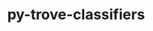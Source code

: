 ---
title: "py-trove-classifiers"
layout: cache
categories: [package, develop-2024-02-18]
meta: {"versions": ["2023.8.7"], "compilers": ["apple-clang@=15.0.0", "cce@=15.0.1", "gcc@=11.1.0", "gcc@=11.4.0", "gcc@=7.3.1", "gcc@=7.5.0", "gcc@=9.4.0", "oneapi@=2024.0.0"], "oss": ["amzn2", "rhel8", "ubuntu18.04", "ubuntu20.04", "ubuntu22.04", "ventura"], "platforms": ["darwin", "linux"], "targets": ["aarch64", "neoverse_n1", "neoverse_v1", "neoverse_v2", "ppc64le", "x86_64_v3", "zen4"], "stacks": ["aws-isc", "aws-isc-aarch64", "data-vis-sdk", "e4s", "e4s-cray-rhel", "e4s-neoverse-v2", "e4s-neoverse_v1", "e4s-oneapi", "e4s-power", "e4s-rocm-external", "ml-darwin-aarch64-mps", "ml-linux-x86_64-cpu", "ml-linux-x86_64-cuda", "ml-linux-x86_64-rocm", "radiuss", "root"], "num_specs": 23, "num_specs_by_stack": {"ml-darwin-aarch64-mps": 2, "root": 23, "aws-isc-aarch64": 2, "aws-isc": 1, "e4s-cray-rhel": 1, "radiuss": 1, "e4s-neoverse_v1": 2, "e4s-power": 2, "data-vis-sdk": 2, "e4s-rocm-external": 1, "e4s": 3, "e4s-neoverse-v2": 2, "ml-linux-x86_64-rocm": 3, "ml-linux-x86_64-cuda": 3, "ml-linux-x86_64-cpu": 3, "e4s-oneapi": 2}}
spec_details: [{"hash": "sdi32tv5fila5rcqnd6n6vvkyjkohjyz", "compiler": "apple-clang@=15.0.0", "versions": ["2023.8.7"], "os": "ventura", "platform": "darwin", "target": "aarch64", "variants": ["build_system=python_pip"], "stacks": ["ml-darwin-aarch64-mps", "root"], "size": "-", "tarball": "https://binaries.spack.io/develop-2024-02-18/build_cache/darwin-ventura-aarch64/apple-clang-15.0.0/py-trove-classifiers-2023.8.7/darwin-ventura-aarch64-apple-clang-15.0.0-py-trove-classifiers-2023.8.7-sdi32tv5fila5rcqnd6n6vvkyjkohjyz.spack"}, {"hash": "fcgpuvmpktvy7jk6z77z7rapoocullfo", "compiler": "apple-clang@=15.0.0", "versions": ["2023.8.7"], "os": "ventura", "platform": "darwin", "target": "aarch64", "variants": ["build_system=python_pip"], "stacks": ["ml-darwin-aarch64-mps", "root"], "size": "-", "tarball": "https://binaries.spack.io/develop-2024-02-18/build_cache/darwin-ventura-aarch64/apple-clang-15.0.0/py-trove-classifiers-2023.8.7/darwin-ventura-aarch64-apple-clang-15.0.0-py-trove-classifiers-2023.8.7-fcgpuvmpktvy7jk6z77z7rapoocullfo.spack"}, {"hash": "jtwctq6o7ht6nkb2ffvitfqrbk6vzaix", "compiler": "gcc@=7.3.1", "versions": ["2023.8.7"], "os": "amzn2", "platform": "linux", "target": "aarch64", "variants": ["build_system=python_pip"], "stacks": ["root", "aws-isc-aarch64"], "size": "-", "tarball": "https://binaries.spack.io/develop-2024-02-18/build_cache/linux-amzn2-aarch64/gcc-7.3.1/py-trove-classifiers-2023.8.7/linux-amzn2-aarch64-gcc-7.3.1-py-trove-classifiers-2023.8.7-jtwctq6o7ht6nkb2ffvitfqrbk6vzaix.spack"}, {"hash": "wytpu4e3cszvfipyxx6lpaqefgtamtxh", "compiler": "gcc@=7.3.1", "versions": ["2023.8.7"], "os": "amzn2", "platform": "linux", "target": "neoverse_n1", "variants": ["build_system=python_pip"], "stacks": ["root", "aws-isc-aarch64"], "size": "-", "tarball": "https://binaries.spack.io/develop-2024-02-18/build_cache/linux-amzn2-neoverse_n1/gcc-7.3.1/py-trove-classifiers-2023.8.7/linux-amzn2-neoverse_n1-gcc-7.3.1-py-trove-classifiers-2023.8.7-wytpu4e3cszvfipyxx6lpaqefgtamtxh.spack"}, {"hash": "ne5yshqnnkk4v5kaqi5e7j3o5t75t4z4", "compiler": "gcc@=7.3.1", "versions": ["2023.8.7"], "os": "amzn2", "platform": "linux", "target": "x86_64_v3", "variants": ["build_system=python_pip"], "stacks": ["root", "aws-isc"], "size": "-", "tarball": "https://binaries.spack.io/develop-2024-02-18/build_cache/linux-amzn2-x86_64_v3/gcc-7.3.1/py-trove-classifiers-2023.8.7/linux-amzn2-x86_64_v3-gcc-7.3.1-py-trove-classifiers-2023.8.7-ne5yshqnnkk4v5kaqi5e7j3o5t75t4z4.spack"}, {"hash": "72ieofq2jv6g2xvuhkukaf2byfts5sor", "compiler": "cce@=15.0.1", "versions": ["2023.8.7"], "os": "rhel8", "platform": "linux", "target": "zen4", "variants": ["build_system=python_pip"], "stacks": ["e4s-cray-rhel", "root"], "size": "-", "tarball": "https://binaries.spack.io/develop-2024-02-18/build_cache/linux-rhel8-zen4/cce-15.0.1/py-trove-classifiers-2023.8.7/linux-rhel8-zen4-cce-15.0.1-py-trove-classifiers-2023.8.7-72ieofq2jv6g2xvuhkukaf2byfts5sor.spack"}, {"hash": "hzzbhxnfeloixttgknoxd2ibq7owwcro", "compiler": "gcc@=7.5.0", "versions": ["2023.8.7"], "os": "ubuntu18.04", "platform": "linux", "target": "x86_64_v3", "variants": ["build_system=python_pip"], "stacks": ["radiuss", "root"], "size": "-", "tarball": "https://binaries.spack.io/develop-2024-02-18/build_cache/linux-ubuntu18.04-x86_64_v3/gcc-7.5.0/py-trove-classifiers-2023.8.7/linux-ubuntu18.04-x86_64_v3-gcc-7.5.0-py-trove-classifiers-2023.8.7-hzzbhxnfeloixttgknoxd2ibq7owwcro.spack"}, {"hash": "vcwcj2cqhdowmowya2xjiowleycyz5rf", "compiler": "gcc@=11.4.0", "versions": ["2023.8.7"], "os": "ubuntu20.04", "platform": "linux", "target": "neoverse_v1", "variants": ["build_system=python_pip"], "stacks": ["root", "e4s-neoverse_v1"], "size": "-", "tarball": "https://binaries.spack.io/develop-2024-02-18/build_cache/linux-ubuntu20.04-neoverse_v1/gcc-11.4.0/py-trove-classifiers-2023.8.7/linux-ubuntu20.04-neoverse_v1-gcc-11.4.0-py-trove-classifiers-2023.8.7-vcwcj2cqhdowmowya2xjiowleycyz5rf.spack"}, {"hash": "pgj5aiznn5kwkmen5ut77evcfzw7af5r", "compiler": "gcc@=11.4.0", "versions": ["2023.8.7"], "os": "ubuntu20.04", "platform": "linux", "target": "neoverse_v1", "variants": ["build_system=python_pip"], "stacks": ["root", "e4s-neoverse_v1"], "size": "-", "tarball": "https://binaries.spack.io/develop-2024-02-18/build_cache/linux-ubuntu20.04-neoverse_v1/gcc-11.4.0/py-trove-classifiers-2023.8.7/linux-ubuntu20.04-neoverse_v1-gcc-11.4.0-py-trove-classifiers-2023.8.7-pgj5aiznn5kwkmen5ut77evcfzw7af5r.spack"}, {"hash": "b4zofsosf3v24yav6vsvq5uy6xahhhlm", "compiler": "gcc@=9.4.0", "versions": ["2023.8.7"], "os": "ubuntu20.04", "platform": "linux", "target": "ppc64le", "variants": ["build_system=python_pip"], "stacks": ["e4s-power", "root"], "size": "-", "tarball": "https://binaries.spack.io/develop-2024-02-18/build_cache/linux-ubuntu20.04-ppc64le/gcc-9.4.0/py-trove-classifiers-2023.8.7/linux-ubuntu20.04-ppc64le-gcc-9.4.0-py-trove-classifiers-2023.8.7-b4zofsosf3v24yav6vsvq5uy6xahhhlm.spack"}, {"hash": "3apucrm27ky6rj4gyr7badsgehjotsj2", "compiler": "gcc@=9.4.0", "versions": ["2023.8.7"], "os": "ubuntu20.04", "platform": "linux", "target": "ppc64le", "variants": ["build_system=python_pip"], "stacks": ["e4s-power", "root"], "size": "-", "tarball": "https://binaries.spack.io/develop-2024-02-18/build_cache/linux-ubuntu20.04-ppc64le/gcc-9.4.0/py-trove-classifiers-2023.8.7/linux-ubuntu20.04-ppc64le-gcc-9.4.0-py-trove-classifiers-2023.8.7-3apucrm27ky6rj4gyr7badsgehjotsj2.spack"}, {"hash": "ax5v2z5kwjgey3yqi5jmvnm2d4uc375z", "compiler": "gcc@=11.1.0", "versions": ["2023.8.7"], "os": "ubuntu20.04", "platform": "linux", "target": "x86_64_v3", "variants": ["build_system=python_pip"], "stacks": ["root", "data-vis-sdk"], "size": "-", "tarball": "https://binaries.spack.io/develop-2024-02-18/build_cache/linux-ubuntu20.04-x86_64_v3/gcc-11.1.0/py-trove-classifiers-2023.8.7/linux-ubuntu20.04-x86_64_v3-gcc-11.1.0-py-trove-classifiers-2023.8.7-ax5v2z5kwjgey3yqi5jmvnm2d4uc375z.spack"}, {"hash": "w3az6uavanajcafun2s7nkk7j2igtci6", "compiler": "gcc@=11.1.0", "versions": ["2023.8.7"], "os": "ubuntu20.04", "platform": "linux", "target": "x86_64_v3", "variants": ["build_system=python_pip"], "stacks": ["root", "data-vis-sdk"], "size": "-", "tarball": "https://binaries.spack.io/develop-2024-02-18/build_cache/linux-ubuntu20.04-x86_64_v3/gcc-11.1.0/py-trove-classifiers-2023.8.7/linux-ubuntu20.04-x86_64_v3-gcc-11.1.0-py-trove-classifiers-2023.8.7-w3az6uavanajcafun2s7nkk7j2igtci6.spack"}, {"hash": "hbehqjc5ceidlvei3gomi7has26scbeq", "compiler": "gcc@=11.4.0", "versions": ["2023.8.7"], "os": "ubuntu20.04", "platform": "linux", "target": "x86_64_v3", "variants": ["build_system=python_pip"], "stacks": ["e4s-rocm-external", "root", "e4s"], "size": "-", "tarball": "https://binaries.spack.io/develop-2024-02-18/build_cache/linux-ubuntu20.04-x86_64_v3/gcc-11.4.0/py-trove-classifiers-2023.8.7/linux-ubuntu20.04-x86_64_v3-gcc-11.4.0-py-trove-classifiers-2023.8.7-hbehqjc5ceidlvei3gomi7has26scbeq.spack"}, {"hash": "pbvn6hqb6du7g4wneeumlyyq45cv2v4s", "compiler": "gcc@=11.4.0", "versions": ["2023.8.7"], "os": "ubuntu20.04", "platform": "linux", "target": "x86_64_v3", "variants": ["build_system=python_pip"], "stacks": ["root", "e4s"], "size": "-", "tarball": "https://binaries.spack.io/develop-2024-02-18/build_cache/linux-ubuntu20.04-x86_64_v3/gcc-11.4.0/py-trove-classifiers-2023.8.7/linux-ubuntu20.04-x86_64_v3-gcc-11.4.0-py-trove-classifiers-2023.8.7-pbvn6hqb6du7g4wneeumlyyq45cv2v4s.spack"}, {"hash": "nlktjqotnoj3ddl7zgfat3dbxjagaj5z", "compiler": "gcc@=11.4.0", "versions": ["2023.8.7"], "os": "ubuntu20.04", "platform": "linux", "target": "x86_64_v3", "variants": ["build_system=python_pip"], "stacks": ["root", "e4s"], "size": "-", "tarball": "https://binaries.spack.io/develop-2024-02-18/build_cache/linux-ubuntu20.04-x86_64_v3/gcc-11.4.0/py-trove-classifiers-2023.8.7/linux-ubuntu20.04-x86_64_v3-gcc-11.4.0-py-trove-classifiers-2023.8.7-nlktjqotnoj3ddl7zgfat3dbxjagaj5z.spack"}, {"hash": "zwaj6vrpxunwc3loh6gj4no22sr23mq6", "compiler": "gcc@=11.4.0", "versions": ["2023.8.7"], "os": "ubuntu22.04", "platform": "linux", "target": "neoverse_v2", "variants": ["build_system=python_pip"], "stacks": ["e4s-neoverse-v2", "root"], "size": "-", "tarball": "https://binaries.spack.io/develop-2024-02-18/build_cache/linux-ubuntu22.04-neoverse_v2/gcc-11.4.0/py-trove-classifiers-2023.8.7/linux-ubuntu22.04-neoverse_v2-gcc-11.4.0-py-trove-classifiers-2023.8.7-zwaj6vrpxunwc3loh6gj4no22sr23mq6.spack"}, {"hash": "ffn2hr5r2mdbezq3uplaepkivfescx4z", "compiler": "gcc@=11.4.0", "versions": ["2023.8.7"], "os": "ubuntu22.04", "platform": "linux", "target": "neoverse_v2", "variants": ["build_system=python_pip"], "stacks": ["e4s-neoverse-v2", "root"], "size": "-", "tarball": "https://binaries.spack.io/develop-2024-02-18/build_cache/linux-ubuntu22.04-neoverse_v2/gcc-11.4.0/py-trove-classifiers-2023.8.7/linux-ubuntu22.04-neoverse_v2-gcc-11.4.0-py-trove-classifiers-2023.8.7-ffn2hr5r2mdbezq3uplaepkivfescx4z.spack"}, {"hash": "ucskcc6ge36wnsfinigvrsi4patmovup", "compiler": "gcc@=11.4.0", "versions": ["2023.8.7"], "os": "ubuntu22.04", "platform": "linux", "target": "x86_64_v3", "variants": ["build_system=python_pip"], "stacks": ["ml-linux-x86_64-rocm", "ml-linux-x86_64-cuda", "ml-linux-x86_64-cpu", "root"], "size": "-", "tarball": "https://binaries.spack.io/develop-2024-02-18/build_cache/linux-ubuntu22.04-x86_64_v3/gcc-11.4.0/py-trove-classifiers-2023.8.7/linux-ubuntu22.04-x86_64_v3-gcc-11.4.0-py-trove-classifiers-2023.8.7-ucskcc6ge36wnsfinigvrsi4patmovup.spack"}, {"hash": "2bcwsmpf6dj553azsngraf44k5otzayw", "compiler": "gcc@=11.4.0", "versions": ["2023.8.7"], "os": "ubuntu22.04", "platform": "linux", "target": "x86_64_v3", "variants": ["build_system=python_pip"], "stacks": ["ml-linux-x86_64-rocm", "ml-linux-x86_64-cuda", "ml-linux-x86_64-cpu", "root"], "size": "-", "tarball": "https://binaries.spack.io/develop-2024-02-18/build_cache/linux-ubuntu22.04-x86_64_v3/gcc-11.4.0/py-trove-classifiers-2023.8.7/linux-ubuntu22.04-x86_64_v3-gcc-11.4.0-py-trove-classifiers-2023.8.7-2bcwsmpf6dj553azsngraf44k5otzayw.spack"}, {"hash": "zwo7motnrwpfs5otvofltmj7ntv2k3fz", "compiler": "gcc@=11.4.0", "versions": ["2023.8.7"], "os": "ubuntu22.04", "platform": "linux", "target": "x86_64_v3", "variants": ["build_system=python_pip"], "stacks": ["ml-linux-x86_64-rocm", "ml-linux-x86_64-cuda", "ml-linux-x86_64-cpu", "root"], "size": "-", "tarball": "https://binaries.spack.io/develop-2024-02-18/build_cache/linux-ubuntu22.04-x86_64_v3/gcc-11.4.0/py-trove-classifiers-2023.8.7/linux-ubuntu22.04-x86_64_v3-gcc-11.4.0-py-trove-classifiers-2023.8.7-zwo7motnrwpfs5otvofltmj7ntv2k3fz.spack"}, {"hash": "eluk72we262hfkzwvxegcn34gn24anxv", "compiler": "oneapi@=2024.0.0", "versions": ["2023.8.7"], "os": "ubuntu22.04", "platform": "linux", "target": "x86_64_v3", "variants": ["build_system=python_pip"], "stacks": ["e4s-oneapi", "root"], "size": "-", "tarball": "https://binaries.spack.io/develop-2024-02-18/build_cache/linux-ubuntu22.04-x86_64_v3/oneapi-2024.0.0/py-trove-classifiers-2023.8.7/linux-ubuntu22.04-x86_64_v3-oneapi-2024.0.0-py-trove-classifiers-2023.8.7-eluk72we262hfkzwvxegcn34gn24anxv.spack"}, {"hash": "sxm2stwqjbkk5gvnvwxu6q74vit7uwhj", "compiler": "oneapi@=2024.0.0", "versions": ["2023.8.7"], "os": "ubuntu22.04", "platform": "linux", "target": "x86_64_v3", "variants": ["build_system=python_pip"], "stacks": ["e4s-oneapi", "root"], "size": "-", "tarball": "https://binaries.spack.io/develop-2024-02-18/build_cache/linux-ubuntu22.04-x86_64_v3/oneapi-2024.0.0/py-trove-classifiers-2023.8.7/linux-ubuntu22.04-x86_64_v3-oneapi-2024.0.0-py-trove-classifiers-2023.8.7-sxm2stwqjbkk5gvnvwxu6q74vit7uwhj.spack"}]
---